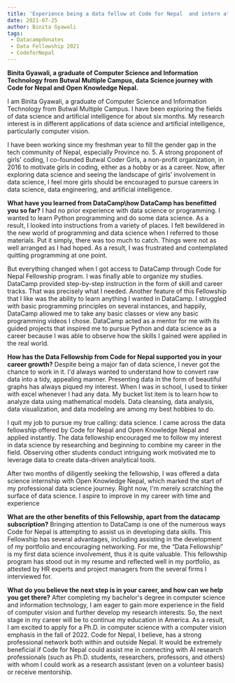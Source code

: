 ```yaml
---
title: 'Experience being a data fellow at Code for Nepal  and intern at Open Knowledge Nepal'
date: 2021-07-25
author: Binita Gyawali
tags:
 - Datacampdonates 
 - Data Fellowship 2021
 - CodeforNepal
---
```


**Binita Gyawali, a graduate of Computer Science and Information Technology from Butwal Multiple Campus, data Science journey with Code for Nepal and Open Knowledge Nepal.**

I am Binita Gyawali, a graduate of Computer Science and Information Technology from Butwal Multiple Campus. I have been exploring the fields of data science and artificial intelligence for about six months. My research interest is in different applications of data science and artificial intelligence, particularly computer vision. 

I have been working since my freshman year to fill the gender gap in the tech community of Nepal, especially Province no. 5. A strong proponent of girls' coding, I co-founded Butwal Coder Girls, a non-profit organization, in 2016 to motivate girls in coding, either as a hobby or as a career. Now, after exploring data science and seeing the landscape of girls’ involvement in data science, I feel more girls should be encouraged to pursue careers in data science, data engineering, and artificial intelligence. 

**What have you learned from DataCamp\how DataCamp has benefitted you so far?** 
I had no prior experience with data science or programming. I wanted to learn Python programming and do some data science. As a result, I looked into instructions from a variety of places. I felt bewildered in the new world of programming and data science when I referred to those materials. Put it simply, there was too much to catch. Things were not as well arranged as I had hoped. As a result, I was frustrated and contemplated quitting programming at one point.

But everything changed when I got access to DataCamp through Code for Nepal Fellowship program. I was finally able to organize my studies. DataCamp provided step-by-step instruction in the form of skill and career tracks. That was precisely what I needed. Another feature of this Fellowship that I like was the ability to learn anything I wanted in DataCamp. I struggled with basic programming principles on several instances, and happily, DataCamp allowed me to take any basic classes or view any basic programming videos I chose.  DataCamp acted as a mentor for me with its guided projects that inspired me to pursue Python and data science as a career because I was able to observe how the skills I gained were applied in the real world.

**How has the Data Fellowship from Code for Nepal supported you in your career growth?**
Despite being a major fan of data science, I never got the chance to work in it. I'd always wanted to understand how to convert raw data into a tidy, appealing manner. Presenting data in the form of beautiful graphs has always piqued my interest. When I was in school, I used to tinker with excel whenever I had any data. My bucket list item is to learn how to analyze data using mathematical models. Data cleansing, data analysis, data visualization, and data modeling are among my best hobbies to do.

I quit my job to pursue my true calling: data science. I came across the data fellowship offered by Code for Nepal and Open Knowledge Nepal and applied instantly. The data fellowship encouraged me to follow my interest in data science by researching and beginning to combine my career in the field. Observing other students conduct intriguing work motivated me to leverage data to create data-driven analytical tools.

After two months of diligently seeking the fellowship, I was offered a data science internship with Open Knowledge Nepal, which marked the start of my professional data science journey. Right now, I'm merely scratching the surface of data science. I aspire to improve in my career with time and experience

**What are the other benefits of this Fellowship, apart from the datacamp subscription?** 
Bringing attention to DataCamp is one of the numerous ways Code for Nepal is attempting to assist us in developing data skills. This Fellowship has several advantages, including assisting in the development of my portfolio and encouraging networking. For me, the “Data Fellowship” is my first data science involvement, thus it is quite valuable. This fellowship program has stood out in my resume and reflected well in my portfolio, as attested by HR experts and project managers from the several firms I interviewed for.

**What do you believe the next step is in your career, and how can we help you get there?**
After completing my bachelor's degree in computer science and information technology, I am eager to gain more experience in the field of computer vision and further develop my research interests. So, the next stage in my career will be to continue my education in America. As a result, I am excited to apply for a Ph.D. in computer science with a computer vision emphasis in the fall of 2022.
Code for Nepal, I believe, has a strong professional network both within and outside Nepal. It would be extremely beneficial if Code for Nepal could assist me in connecting with AI research professionals (such as Ph.D. students, researchers, professors, and others) with whom I could work as a research assistant (even on a volunteer basis) or receive mentorship. 
